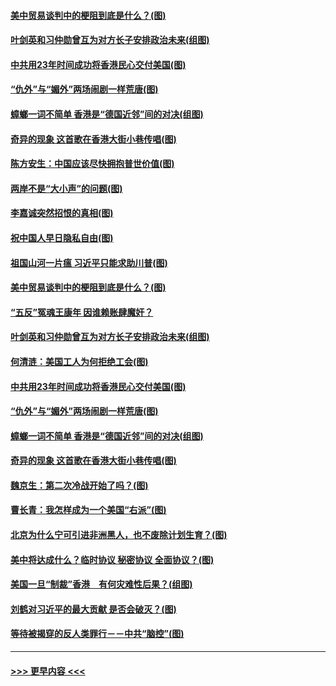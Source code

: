 #### [美中贸易谈判中的梗阻到底是什么？(图)](../pages/p4/907791.md?t=09192355) 
#### [叶剑英和习仲勋曾互为对方长子安排政治未来(组图)](../pages/p4/907786.md?t=09192355) 
#### [中共用23年时间成功将香港民心交付美国(图)](../pages/p4/907698.md?t=09192355) 
#### [“仇外”与“媚外”两场闹剧一样荒唐(图)](../pages/p4/907689.md?t=09192355) 
#### [蟑螂一词不简单 香港是“德国近邻”间的对决(组图)](../pages/p4/907618.md?t=09192355) 
#### [奇异的现象 这首歌在香港大街小巷传唱(图)](../pages/p4/907583.md?t=09192355) 
#### [陈方安生：中国应该尽快拥抱普世价值(图)](../pages/p4/907826.md?t=09192355) 
#### [两岸不是“大小声”的问题(图)](../pages/p4/907825.md?t=09192355) 
#### [李嘉诚突然招恨的真相(图)](../pages/p4/907799.md?t=09192355) 
#### [祝中国人早日隐私自由(图)](../pages/p4/907797.md?t=09192355) 
#### [祖国山河一片瘟 习近平只能求助川普(图)](../pages/p4/907796.md?t=09192355) 
#### [美中贸易谈判中的梗阻到底是什么？(图)](../pages/p4/907791.md?t=09192355) 
#### [“五反”冤魂王康年 因谁赖账肆魔奸？](../pages/p4/907787.md?t=09192355) 
#### [叶剑英和习仲勋曾互为对方长子安排政治未来(组图)](../pages/p4/907786.md?t=09192355) 
#### [何清涟：美国工人为何拒绝工会(图)](../pages/p4/907701.md?t=09192355) 
#### [中共用23年时间成功将香港民心交付美国(图)](../pages/p4/907698.md?t=09192355) 
#### [“仇外”与“媚外”两场闹剧一样荒唐(图)](../pages/p4/907689.md?t=09192355) 
#### [蟑螂一词不简单 香港是“德国近邻”间的对决(组图)](../pages/p4/907618.md?t=09192355) 
#### [奇异的现象 这首歌在香港大街小巷传唱(图)](../pages/p4/907583.md?t=09192355) 
#### [魏京生：第二次冷战开始了吗？(图)](../pages/p4/907581.md?t=09192355) 
#### [曹长青：我怎样成为一个美国“右派”(图)](../pages/p4/907580.md?t=09192355) 
#### [北京为什么宁可引进非洲黑人，也不废除计划生育？(图)](../pages/p4/907577.md?t=09192355) 
#### [美中将达成什么？临时协议 秘密协议 全面协议？(图)](../pages/p4/907576.md?t=09192355) 
#### [美国一旦“制裁”香港　有何灾难性后果？(组图)](../pages/p4/907575.md?t=09192355) 
#### [刘鹤对习近平的最大贡献 是否会破灭？(图)](../pages/p4/907509.md?t=09192355) 
#### [等待被揭穿的反人类罪行－－中共“脑控”(图)](../pages/p4/907167.md?t=09192355) 

----
#### [ >>> 更早内容 <<< ](../indexes/p4-earlier.md)
